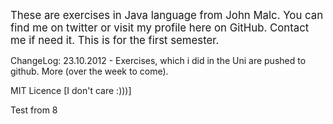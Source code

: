 <big>These are exercises in Java language from John Malc. You can find me on twitter or visit my profile here on GitHub. Contact me if need it. This is for the first semester.
</big>

ChangeLog:
23.10.2012 - Exercises, which i did in the Uni are pushed to github. More (over the week to come).

MIT Licence [I don't care :)))]

Test from 8



